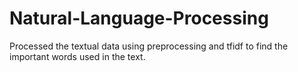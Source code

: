 # Natural-Language-Processing
Processed the textual data using preprocessing and tfidf to find the important words used in the text.
